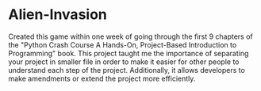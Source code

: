# Alien-Invasion
Created this game within one week of going through the first 9 chapters of the "Python Crash Course A Hands-On, Project-Based Introduction to Programming" book. This project taught me the importance of separating your project in smaller file in order to make it easier for other people to understand each step of the project. Additionally, it allows developers to make amendments or extend the project more efficiently.
